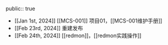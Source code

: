 public:: true

- [[Jan 1st, 2024]] [[MCS-001]] 项目01，[[MCS-001维护手册]]
- [[Feb 23rd, 2024]] 重建发布
- [[Feb 24th, 2024]] [[redmon]]，[[redmon实践操作]]